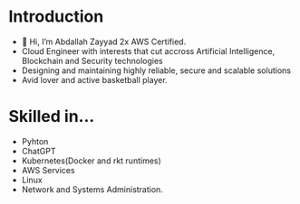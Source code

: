 # Introduction
- 👋 Hi, I’m Abdallah Zayyad 2x AWS Certified.
- Cloud Engineer with interests that cut accross Artificial Intelligence, Blockchain and Security technologies
- Designing and maintaining highly reliable, secure and scalable solutions
- Avid lover and active basketball player.

# Skilled in...
- Pyhton
- ChatGPT
- Kubernetes(Docker and rkt runtimes)
- AWS Services
- Linux
- Network and Systems Administration.
<!---
agentops/agentops is a ✨ special ✨ repository because its `README.md` (this file) appears on your GitHub profile.
You can click the Preview link to take a look at your changes.
--->
